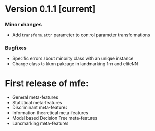 # Version 0.1.1 [current]

### Minor changes
* Add `transform.attr` parameter to control parameter transformations

### Bugfixes
* Specific errors about minority class with an unique instance
* Change class to kknn pakcage in landmarking 1nn and eliteNN

# First release of **mfe**:

* General meta-features
* Statistical meta-features
* Discriminant meta-features
* Information theoretical meta-features
* Model based Decision Tree meta-features
* Landmarking meta-features

